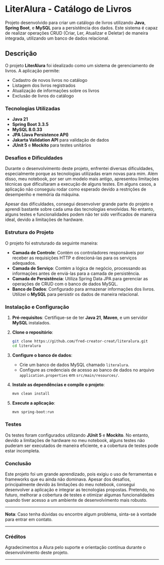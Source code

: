# LiterAlura - Catálogo de Livros

Projeto desenvolvido para criar um catálogo de livros utilizando **Java**, **Spring Boot**, e **MySQL** para a persistência dos dados. Este sistema é capaz de realizar operações CRUD (Criar, Ler, Atualizar e Deletar) de maneira integrada, utilizando um banco de dados relacional.

## Descrição

O projeto **LiterAlura** foi idealizado como um sistema de gerenciamento de livros. A aplicação permite:
- Cadastro de novos livros no catálogo
- Listagem dos livros registrados
- Atualização de informações sobre os livros
- Exclusão de livros do catálogo

### Tecnologias Utilizadas

- **Java 21**
- **Spring Boot 3.3.5**
- **MySQL 8.0.33**
- **JPA (Java Persistence API)**
- **Jakarta Validation API** para validação de dados
- **JUnit 5** e **Mockito** para testes unitários

### Desafios e Dificuldades

Durante o desenvolvimento deste projeto, enfrentei diversas dificuldades, especialmente porque as tecnologias utilizadas eram novas para mim. Além disso, meu notebook, por ser um modelo mais antigo, apresentou limitações técnicas que dificultaram a execução de alguns testes. Em alguns casos, a aplicação não conseguiu rodar como esperado devido a restrições de desempenho e memória da máquina.

Apesar das dificuldades, consegui desenvolver grande parte do projeto e aprendi bastante sobre cada uma das tecnologias envolvidas. No entanto, alguns testes e funcionalidades podem não ter sido verificados de maneira ideal, devido a limitações de hardware.

### Estrutura do Projeto

O projeto foi estruturado da seguinte maneira:

- **Camada de Controle**: Contém os controladores responsáveis por receber as requisições HTTP e direcioná-las para os serviços adequados.
- **Camada de Serviço**: Contém a lógica de negócio, processando as informações antes de enviá-las para a camada de persistência.
- **Camada de Persistência**: Utiliza Spring Data JPA para gerenciar as operações de CRUD com o banco de dados MySQL.
- **Banco de Dados**: Configurado para armazenar informações dos livros. Utilizei o **MySQL** para persistir os dados de maneira relacional.

### Instalação e Configuração

1. **Pré-requisitos**: Certifique-se de ter **Java 21**, **Maven**, e um servidor **MySQL** instalados.
2. **Clone o repositório**:
    ```bash
    git clone https://github.com/fred-creator-creat/literalura.git
    cd literalura
    ```
3. **Configure o banco de dados**:
   - Crie um banco de dados MySQL chamado `literalura`.
   - Configure as credenciais de acesso ao banco de dados no arquivo `application.properties` em `src/main/resources/`.

4. **Instale as dependências e compile o projeto**:
    ```bash
    mvn clean install
    ```

5. **Execute a aplicação**:
    ```bash
    mvn spring-boot:run
    ```

### Testes

Os testes foram configurados utilizando **JUnit 5** e **Mockito**. No entanto, devido a limitações de hardware no meu notebook, alguns testes não puderam ser executados de maneira eficiente, e a cobertura de testes pode estar incompleta.

### Conclusão

Este projeto foi um grande aprendizado, pois exigiu o uso de ferramentas e frameworks que eu ainda não dominava. Apesar dos desafios, principalmente devido às limitações do meu notebook, consegui desenvolver a aplicação e integrar as tecnologias propostas. Pretendo, no futuro, melhorar a cobertura de testes e otimizar algumas funcionalidades quando tiver acesso a um ambiente de desenvolvimento mais robusto.

---

**Nota**: Caso tenha dúvidas ou encontre algum problema, sinta-se à vontade para entrar em contato.

---

### Créditos

Agradecimentos a Alura pelo suporte e orientação contínua durante o desenvolvimento deste projeto.

---
